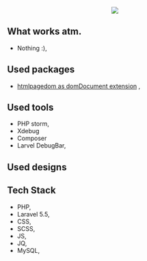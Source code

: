 <p align="center"><img src="https://laravel.com/assets/img/components/logo-laravel.svg"></p>

<h2>What works atm.</h2>

<ul>
<li>Nothing :),</li>
</ul>

<h2>Used packages</h2>
<ul>
<li><a href="https://github.com/wasinger/htmlpagedom">htmlpagedom as domDocument extension</a> ,
</li>
</ul>

<h2>Used tools</h2>
<ul>
<li>PHP storm,</li>
<li>Xdebug</li>
<li>Composer</li>
<li>Larvel DebugBar,</li>
</ul>

<h2>Used designs</h2>
<ul>
</ul>

<h2>Tech Stack</h2>
<ul>
<li>PHP,</li>
<li>Laravel 5.5,</li>
<li>CSS,</li>
<li>SCSS,</li>
<li>JS,</li>
<li>JQ,</li>
<li>MySQL,</li>
</ul>